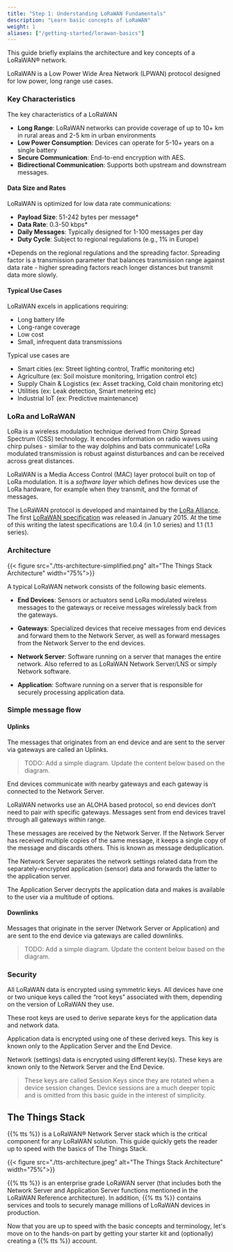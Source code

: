```yaml
---
title: "Step 1: Understanding LoRaWAN Fundamentals"
description: "Learn basic concepts of LoRaWAN"
weight: 1
aliases: ["/getting-started/lorawan-basics"]
---
```


This guide briefly explains the architecture and key concepts of a LoRaWAN® network.

<!--more-->

LoRaWAN is a Low Power Wide Area Network (LPWAN) protocol designed for low power, long range use cases.

### Key Characteristics

The key characteristics of a LoRaWAN

- **Long Range**: LoRaWAN networks can provide coverage of up to 10+ km in rural areas and 2-5 km in urban environments
- **Low Power Consumption**: Devices can operate for 5-10+ years on a single battery
- **Secure Communication**: End-to-end encryption with AES.
- **Bidirectional Communication**: Supports both upstream and downstream messages.

#### Data Size and Rates

LoRaWAN is optimized for low data rate communications:

- **Payload Size**: 51-242 bytes per message\*
- **Data Rate**: 0.3-50 kbps\*
- **Daily Messages**: Typically designed for 1-100 messages per day
- **Duty Cycle**: Subject to regional regulations (e.g., 1% in Europe)

\*Depends on the regional regulations and the spreading factor. Spreading factor is a transmission parameter that balances transmission range against data rate - higher spreading factors reach longer distances but transmit data more slowly.

#### Typical Use Cases

LoRaWAN excels in applications requiring:

- Long battery life
- Long-range coverage
- Low cost
- Small, infrequent data transmissions

Typical use cases are

- Smart cities (ex: Street lighting control, Traffic monitoring etc)
- Agriculture (ex: Soil moisture monitoring, Irrigation control etc)
- Supply Chain & Logistics (ex: Asset tracking, Cold chain monitoring etc)
- Utilities (ex: Leak detection, Smart metering etc)
- Industrial IoT (ex: Predictive maintenance)

### LoRa and LoRaWAN

LoRa is a wireless modulation technique derived from Chirp Spread Spectrum (CSS) technology. It encodes information on radio waves using chirp pulses - similar to the way dolphins and bats communicate! LoRa modulated transmission is robust against disturbances and can be received across great distances.

LoRaWAN is a Media Access Control (MAC) layer protocol built on top of LoRa modulation. It is a _software layer_ which defines how devices use the LoRa hardware, for example when they transmit, and the format of messages.

The LoRaWAN protocol is developed and maintained by the [LoRa Alliance](https://lora-alliance.org/). The first [LoRaWAN specification](https://resources.lora-alliance.org/technical-specifications) was released in January 2015. At the time of this writing the latest specifications are 1.0.4 (in 1.0 series) and 1.1 (1.1 series).

### Architecture

{{< figure src="./tts-architecture-simplified.png" alt="The Things Stack Architecture" width="75%">}}

A typical LoRaWAN network consists of the following basic elements.

- **End Devices**: Sensors or actuators send LoRa modulated wireless messages to the gateways or receive messages wirelessly back from the gateways.

- **Gateways**: Specialized devices that receive messages from end devices and forward them to the Network Server, as well as forward messages from the Network Server to the end devices.

- **Network Server**: Software running on a server that manages the entire network. Also referred to as LoRaWAN Network Server/LNS or simply Network software.

- **Application**: Software running on a server that is responsible for securely processing application data.

### Simple message flow

#### Uplinks

The messages that originates from an end device and are sent to the server via gateways are called an Uplinks.

> TODO: Add a simple diagram. Update the content below based on the diagram.

End devices communicate with nearby gateways and each gateway is connected to the Network Server.

LoRaWAN networks use an ALOHA based protocol, so end devices don’t need to pair with specific gateways. Messages sent from end devices travel through all gateways within range.

These messages are received by the Network Server. If the Network Server has received multiple copies of the same message, it keeps a single copy of the message and discards others. This is known as message deduplication.

The Network Server separates the network settings related data from the separately-encrypted application (sensor) data and forwards the latter to the application server.

The Application Server decrypts the application data and makes is available to the user via a multitude of options.

#### Downlinks

Messages that originate in the server (Network Server or Application) and are sent to the end device via gateways are called downlinks.

> TODO: Add a simple diagram. Update the content below based on the diagram.

### Security

All LoRaWAN data is encrypted using symmetric keys. All devices have one or two unique keys called the “root keys” associated with them, depending on the version of LoRaWAN they use.

These root keys are used to derive separate keys for the application data and network data.

Application data is encrypted using one of these derived keys. This key is known only to the Application Server and the End Device.

Network (settings) data is encrypted using different key(s). These keys are known only to the Network Server and the End Device.

> These keys are called Session Keys since they are rotated when a device session changes. Device sessions are a much deeper topic and is omitted from this basic guide in the interest of simplicity.

## The Things Stack

{{% tts %}} is a LoRaWAN® Network Server stack which is the critical component for any LoRaWAN solution. This guide quickly gets the reader up to speed with the basics of The Things Stack.

{{< figure src="./tts-architecture.jpeg" alt="The Things Stack Architecture" width="75%">}}

{{% tts %}} is an enterprise grade LoRaWAN server (that includes both the Network Server and Application Server functions mentioned in the LoRaWAN Reference architecture). In addition, {{% tts %}} contains services and tools to securely manage millions of LoRaWAN devices in production.

Now that you are up to speed with the basic concepts and terminology, let's move on to the hands-on part by getting your starter kit and (optionally) creating a {{% tts %}} account.
